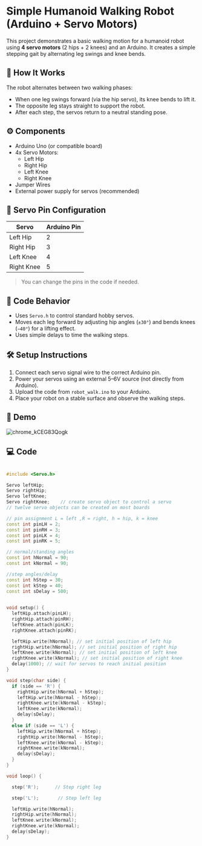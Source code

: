 # Simple Humanoid Walking Robot (Arduino + Servo Motors)

This project demonstrates a basic walking motion for a humanoid robot using **4 servo motors** (2 hips + 2 knees) and an Arduino. It creates a simple stepping gait by alternating leg swings and knee bends.

## 🦿 How It Works

The robot alternates between two walking phases:
- When one leg swings forward (via the hip servo), its knee bends to lift it.
- The opposite leg stays straight to support the robot.
- After each step, the servos return to a neutral standing pose.

## ⚙️ Components

- Arduino Uno (or compatible board)
- 4x Servo Motors:
  - Left Hip
  - Right Hip
  - Left Knee
  - Right Knee
- Jumper Wires
- External power supply for servos (recommended)

## 🔌 Servo Pin Configuration

| Servo       | Arduino Pin |
|-------------|-------------|
| Left Hip    | 2           |
| Right Hip   | 3           |
| Left Knee   | 4           |
| Right Knee  | 5           |

> You can change the pins in the code if needed.

## 🧠 Code Behavior

- Uses `Servo.h` to control standard hobby servos.
- Moves each leg forward by adjusting hip angles (`±30°`) and bends knees (`−40°`) for a lifting effect.
- Uses simple delays to time the walking steps.

## 🛠️ Setup Instructions

1. Connect each servo signal wire to the correct Arduino pin.
2. Power your servos using an external 5–6V source (not directly from Arduino).
3. Upload the code from `robot_walk.ino` to your Arduino.
4. Place your robot on a stable surface and observe the walking steps.

## 📸 Demo

![chrome_kCEG83Qogk](https://github.com/user-attachments/assets/7d4234c8-2a1d-4310-be5f-f861552e12ae)

## 💻 Code

```cpp

#include <Servo.h>

Servo leftHip;
Servo rightHip;
Servo leftKnee;
Servo rightKnee;	// create servo object to control a servo
// twelve servo objects can be created on most boards

// pin assignment L = left ,R = right, h = hip, k = knee
const int pinLH = 2;
const int pinRH = 3;
const int pinLK = 4;
const int pinRK = 5;

// normal/standing angles
const int hNormal = 90;
const int kNormal = 90;

//step angles/delay
const int hStep = 30;
const int kStep = 40;
const int sDelay = 500;

 
void setup() {
  leftHip.attach(pinLH);
  rightHip.attach(pinRH);
  leftKnee.attach(pinLK);
  rightKnee.attach(pinRK);

  leftHip.write(hNormal); // set initial position of left hip
  rightHip.write(hNormal); // set initial position of right hip
  leftKnee.write(kNormal); // set initial position of left knee
  rightKnee.write(kNormal); // set initial position of right knee
  delay(1000); // wait for servos to reach initial position
}

void step(char side) {
  if (side == 'R') {
    rightHip.write(hNormal + hStep);
    leftHip.write(hNormal - hStep);
    rightKnee.write(kNormal - kStep);
    leftKnee.write(kNormal);
    delay(sDelay);
  }
  else if (side == 'L') {
    leftHip.write(hNormal + hStep);
    rightHip.write(hNormal - hStep);
    leftKnee.write(kNormal - kStep);
    rightKnee.write(kNormal);
    delay(sDelay);
  }
}

void loop() {

  step('R');      // Step right leg

  step('L');       // Step left leg

  leftHip.write(hNormal); 
  rightHip.write(hNormal); 
  leftKnee.write(kNormal); 
  rightKnee.write(kNormal);
  delay(sDelay); 
}
```
